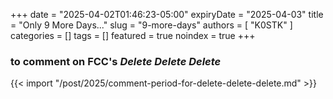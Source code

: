 +++
date = "2025-04-02T01:46:23-05:00"
expiryDate = "2025-04-03"
title = "Only 9 More Days..."
slug = "9-more-days"
authors = [ "K0STK" ]
categories = []
tags = []
featured = true
noindex = true
+++
### to comment on FCC's ***Delete Delete Delete***
<!--more-->

{{< import "/post/2025/comment-period-for-delete-delete-delete.md" >}}

